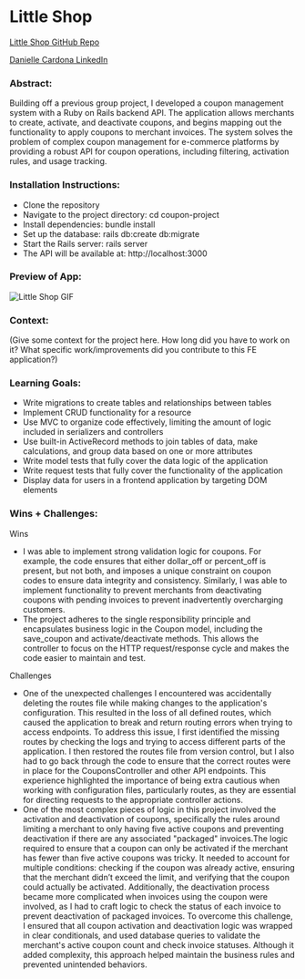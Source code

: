 # Little Shop  

[Little Shop GitHub Repo](https://github.com/dcardona23/little-shop-fe-final-starter)

[Danielle Cardona LinkedIn](https://github.com/dcardona23/little-shop-fe-final-starter)

### Abstract:
Building off a previous group project, I developed a coupon management system with a Ruby on Rails backend API. The application allows merchants to create, activate, and deactivate coupons, and begins mapping out the functionality to apply coupons to merchant invoices. The system solves the problem of complex coupon management for e-commerce platforms by providing a robust API for coupon operations, including filtering, activation rules, and usage tracking. 

### Installation Instructions:
- Clone the repository
- Navigate to the project directory: cd coupon-project
- Install dependencies: bundle install
- Set up the database: rails db:create db:migrate
- Start the Rails server: rails server
- The API will be available at: http://localhost:3000

### Preview of App:
![Little Shop GIF](https://videoapi-muybridge.vimeocdn.com/animated-thumbnails/image/36128a8f-23cc-4724-9866-ded27eacdb6c.gif?ClientID=sulu&Date=1731454863&Signature=11c26968097ee6175740a33801f4701a1f31309c) 

### Context:
(Give some context for the project here. How long did you have to work on it? What specific work/improvements did you contribute to this FE application?)

### Learning Goals:
- Write migrations to create tables and relationships between tables
- Implement CRUD functionality for a resource
- Use MVC to organize code effectively, limiting the amount of logic included in serializers and controllers
- Use built-in ActiveRecord methods to join tables of data, make calculations, and group data based on one or more attributes
- Write model tests that fully cover the data logic of the application
- Write request tests that fully cover the functionality of the application
- Display data for users in a frontend application by targeting DOM elements

### Wins + Challenges:
Wins
- I was able to implement strong validation logic for coupons. For example, the code ensures that either dollar_off or percent_off is present, but not both, and imposes a unique constraint on coupon codes to ensure data integrity and consistency. Similarly, I was able to implement functionality to prevent merchants from deactivating coupons with pending invoices to prevent inadvertently overcharging customers.
- The project adheres to the single responsibility principle and encapsulates business logic in the Coupon model, including the save_coupon and activate/deactivate methods. This allows the controller to focus on the HTTP request/response cycle and makes the code easier to maintain and test.

Challenges 
- One of the unexpected challenges I encountered was accidentally deleting the routes file while making changes to the application's configuration. This resulted in the loss of all defined routes, which caused the application to break and return routing errors when trying to access endpoints. To address this issue, I first identified the missing routes by checking the logs and trying to access different parts of the application. I then restored the routes file from version control, but I also had to go back through the code to ensure that the correct routes were in place for the CouponsController and other API endpoints. This experience highlighted the importance of being extra cautious when working with configuration files, particularly routes, as they are essential for directing requests to the appropriate controller actions. 
- One of the most complex pieces of logic in this project involved the activation and deactivation of coupons, specifically the rules around limiting a merchant to only having five active coupons and preventing deactivation if there are any associated "packaged" invoices.The logic required to ensure that a coupon can only be activated if the merchant has fewer than five active coupons was tricky. It needed to account for multiple conditions: checking if the coupon was already active, ensuring that the merchant didn’t exceed the limit, and verifying that the coupon could actually be activated. Additionally, the deactivation process became more complicated when invoices using the coupon were involved, as I had to craft logic to check the status of each invoice to prevent deactivation of packaged invoices. To overcome this challenge, I ensured that all coupon activation and deactivation logic was wrapped in clear conditionals, and used database queries to validate the merchant's active coupon count and check invoice statuses. Although it added complexity, this approach helped maintain the business rules and prevented unintended behaviors. 